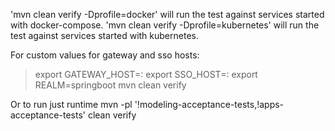 'mvn clean verify -Dprofile=docker' will run the test against services started with docker-compose.
'mvn clean verify -Dprofile=kubernetes' will run the test against services started with kubernetes.

For custom values for gateway and sso hosts:

> export GATEWAY_HOST=<custom-gateway-host>:<custom-gateway-port>
> export SSO_HOST=<custom-sso-host>:<custom-sso-port>
> export REALM=springboot
> mvn clean verify

Or to run just runtime mvn -pl '!modeling-acceptance-tests,!apps-acceptance-tests' clean verify
